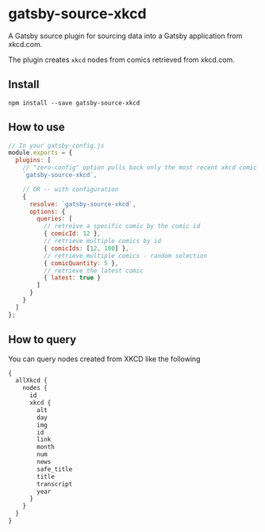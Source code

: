 # gatsby-source-xkcd

A Gatsby source plugin for sourcing data into a Gatsby application from xkcd.com.

The plugin creates `xkcd` nodes from comics retrieved from xkcd.com.

## Install

`npm install --save gatsby-source-xkcd`

## How to use

```javascript
// In your gatsby-config.js
module.exports = {
  plugins: [
    // "zero-config" option pulls back only the most recent xkcd comic
    `gatsby-source-xkcd`,

    // OR -- with configuration
    {
      resolve: `gatsby-source-xkcd`,
      options: {
        queries: [
          // retreive a specific comic by the comic id
          { comicId: 12 },
          // retrieve multiple comics by id
          { comicIds: [12, 100] },
          // retrieve multiple comics - random selection
          { comicQuantity: 5 },
          // retrieve the latest comic
          { latest: true }
        ]
      }
    }
  ]
};
```

## How to query

You can query nodes created from XKCD like the following

```graphql
{
  allXkcd {
    nodes {
      id
      xkcd {
        alt
        day
        img
        id
        link
        month
        num
        news
        safe_title
        title
        transcript
        year
      }
    }
  }
}
```
